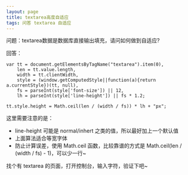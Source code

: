```yaml
---
layout: page
title: textarea高度自适应
tags: 问答 textarea 自适应
---
```


问题：textarea数据是数据库直接输出填充，请问如何做到自适应?

回答：

    var tt = document.getElementsByTagName("textarea").item(0), 
        len = tt.value.length,
        width = tt.clientWidth,
        style = (window.getComputedStyle||function(a){return a.currentStyle})(tt, null),
        fs = parseInt(style['font-size']) || 12,
        lh = parseInt(style['line-height']) || fs * 1.2;
    
    tt.style.height = Math.ceil(len / (width / fs)) * lh + "px";
    
这里需要注意的是：

- line-height 可能是 normal/inhert 之类的值，所以最好加上一个默认值
- 上面算法适合等宽字体
- 防止计算误差，使用 Math.ceil 函数，比较靠谱的方式是 Math.ceil(len / (width / fs) - 1)，可以少一行~


找个有 textarea 的页面，打开控制台，输入字符，验证下吧~
